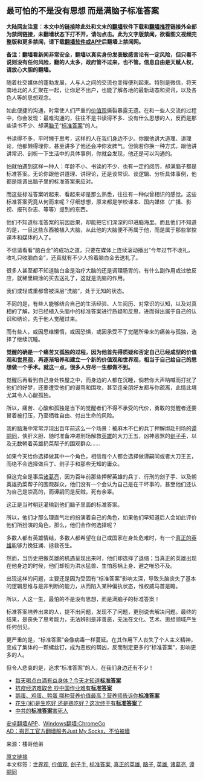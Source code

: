  <h2>最可怕的不是没有思想 而是满脑子标准答案</h2> <p class="notice"><b>大陆网友注意：本文中的链接除此处和文末的<a href="https://github.com/bannedbook/fanqiang" >翻墙</a>软件下载和<a href="https://github.com/killgcd/justmysocks/blob/master/README.md">翻墙推荐</a>链接外全部为禁网链接，未翻墙状态下打不开，请勿点击。此为文字版禁闻，欲看图文视频完整版和更多禁闻，请下载<a href="https://github.com/bannedbook/fanqiang">翻墙软件或APP</a>后翻墙上禁闻网。</p><p>备注：翻墙看新闻非常安全，翻墙以真实身份发表敏感言论有一定风险，但只看不说则没有任何风险，翻的人太多，政府管不过来，也不管。信息自由是天赋人权，请放心大胆的翻墙。</b></p>  <div class="entry"> <p>随着社交媒体的蓬勃发展，人与人之间的交流也变得便利起来。特别是微信，将天南地北的人汇聚在一起，让你足不出户，也能了解各地的最新动态和资讯，以及各色人等的思想观念。</p> <p>如此便捷的沟通，时常使人们严重的<a href="https://www.bannedbook.org/bnews/tag/%E4%BB%B7%E5%80%BC%E8%A7%82/" class="st_tag internal_tag" rel="tag" title="标签 价值观 下的日志">价值观</a>撕裂暴露无遗。在和一些人交流的过程中，你会发现：最难沟通的，往往不是书读得不多、没有什么思想的人，反而是那些读书不少、却满<a href="https://www.bannedbook.org/bnews/tag/%E8%84%91%E5%AD%90/" class="st_tag internal_tag" rel="tag" title="标签 脑子 下的日志">脑子</a>“<a href="https://www.bannedbook.org/bnews/tag/%E6%A0%87%E5%87%86%E7%AD%94%E6%A1%88/" class="st_tag internal_tag" rel="tag" title="标签 标准答案 下的日志">标准答案</a>”的人。</p> <p>书读得不多，平时懒于思考，这样的人在我们身边不少。你跟他讲大道理、讲理论，他都懒得理你，甚至讲多了他还会冲你发脾气。但倘若你换一种方式，跟他讲讲常识、剖析一下生活中的具体事例，你就会发现，他还是可以沟通的。</p> <p>怕就怕遇到这样一种人：年龄不小、书读的不少、也有一定的阅历，却满脑子都是标准答案。无论你跟他讲道理、讲理论，还是谈常识、谈逻辑、分析具体事例，他都是能调出脑子里的标准答案来应对。</p> <p>而这些标准答案听起来、看起来却是那么熟悉，往往有一种似曾相识的感觉。这些标准答案究竟从何而来呢？仔细想想，原来都是学校课本、国内媒体（广播、影视、报刊杂志、等等）提到的东西。</p> <p>他们不知道标准答案的前因后果，却能把它们深深的印进脑海里。而且他们不知道的是，一旦这些东西被植入大脑，从此他的大脑便不再属于他，而是属于那些掌控课本和媒体的人了。</p>  <p>不信请看看“脑白金”的成功之道，只要在媒体上连续滚动播出“今年过节不收礼，收礼只收脑白金”，还真就有不少人拎着脑白金去送礼了。</p> <p>很多人甚至都不知道脑白金是治疗大脑的还是调理肠胃的，有什么副作用或过敏反应，就稀里糊涂的买去送礼了，这就是洗脑的作用。</p> <p>我们或轻或重都曾被深层“洗脑”，处于无知的状态。</p> <p>不同的是，有些人能够结合自己的生活经验、人生阅历、对常识的认知，以及对真相的了解，对已经植入头脑中的标准答案进行质疑和反思，进而得出属于自己的认识和结论，先于他人觉醒过来。</p> <p>而有些人，或因思维懒惰，或因恐惧，或因承受不了觉醒所带来的痛苦与孤独，选择了继续沉睡。</p> <p><strong>觉醒的确是一个痛苦又孤独的过程，因为他首先得质疑和否定自己已经成型的价值观和<a href="https://www.bannedbook.org/bnews/tag/%E4%B8%96%E7%95%8C%E8%A7%82/" class="st_tag internal_tag" rel="tag" title="标签 世界观 下的日志">世界观</a>，再逐渐培养和建立一个新的价值观和世界观，相当于自己给自己的思想做一个手术。就这一点，很多人穷尽一生都做不到。</strong></p>  <p>觉醒后再看到自己身处铁屋之中，而身边的人都在沉睡，倘若你大声呐喊而打扰了他们的好梦，还要遭受他们的谩骂和围攻，甚至连亲朋好友都与你疏离，此情此境尤其令人心酸孤独。</p> <p>所以，痛苦、心酸和孤独是当下的觉醒者们不得不承受的代价，勇敢的觉醒者还要冒着被打压，乃至牺牲自由、付出生命的风险。</p> <p>我的脑海中常常浮现出百年前这么一个场景：被麻木不仁的兵丁押解绑赴刑场的<a href="https://www.bannedbook.org/bnews/tag/%e8%b0%ad%e5%97%a3%e5%90%8c/" class="st_tag internal_tag" rel="tag" title="标签 谭嗣同 下的日志">谭嗣同</a>，侠肝义胆、随时准备冲进刑场解救<a href="https://www.bannedbook.org/bnews/tag/%E8%8B%B1%E9%9B%84/" class="st_tag internal_tag" rel="tag" title="标签 英雄 下的日志">英雄</a>的大刀王五，凶神恶煞的<a href="https://www.bannedbook.org/bnews/tag/%E5%88%BD%E5%AD%90%E6%89%8B/" class="st_tag internal_tag" rel="tag" title="标签 刽子手 下的日志">刽子手</a>，以及无数朝着英雄扔菜帮子的围观群众……</p> <p>如果今天给你选择做其中一个角色，相信每个人都会选择做谭嗣同或者大刀王五，而绝不会选择做兵丁、刽子手和那些无知的庸众。</p> <p>但这完全是事后<a href="https://www.bannedbook.org/bnews/tag/%e8%af%b8%e8%91%9b%e4%ba%ae/" class="st_tag internal_tag" rel="tag" title="标签 诸葛亮 下的日志">诸葛亮</a>，因为百年前那些押解英雄的兵丁、行刑的刽子手、以及朝英雄扔菜帮子的围观群众，他们没有一个会认为自己是在干坏事的，甚至他们还认为自己是崇高的，而谭嗣同是反贼，死有余辜。</p> <p>这正是当时朝廷灌输到他们脑子里面的标准答案。</p>  <p>所以，他们才那么理直气壮的扮演着自己的角色，如果他们早知道后人会如此评价他们所扮演的角色，那么，他们会作何选择呢？</p> <p>多数人都有英雄情结，多数人都希望在自己或国家在身处危难时，有一个<a href="https://www.bannedbook.org/bnews/tag/%E7%9C%9F%E6%AD%A3%E7%9A%84%E8%8B%B1%E9%9B%84/" class="st_tag internal_tag" rel="tag" title="标签 真正的英雄 下的日志">真正的英雄</a>能够力挽狂澜、拯救苍生。</p> <p>然而，当历史把做英雄的机遇呈现出来时，他们却选择了退缩；当真正的英雄出现在他身边的时候，他们却视为洪水猛兽、生怕惹祸上身、避之唯恐不及。</p> <p>出现这样的问题，主要还是因为受固有“标准答案”影响太深，导致头脑丧失了基本的逻辑思维与是非判断的能力，从而陷入某种偏执状态，惟权威马首是瞻。</p> <p>所以，人这一生，最怕的不是没有思想，而是满脑子的标准答案！</p> <p>标准答案培养出来的人，提不出问题，发现不了问题，更别说去解决问题。最终的结果，是丧失了思考能力，无法辨别是非善恶，无法在文化、艺术、思想领域产生任何创见。</p>  <p>更严重的是，“标准答案”会像病毒一样蔓延。在其作用下人丧失了个人主义精神，变成了集体的一颗螺丝钉，成为恶权的帮凶，反而制定更多的“标准答案”，影响更多的人。</p> <p>但令人悲哀的是，追求“标准答案”的人，在我们身边还有不少！</p> <ul class='op-related-articles' title='相关阅读'> <li><a href='https://www.bannedbook.org/bnews/health/20200406/1307372.html' target='_blank'>每天喝点白酒有益身体？今天才知道<b>标准答案</b></a></li> <li><a href='https://www.bannedbook.org/bnews/baitai/20200319/1296333.html' target='_blank'>抗疫经济难取舍 抄中国作业难有<b>标准答案</b></a></li> <li><a href='https://www.bannedbook.org/bnews/funmedia/20200128/1266302.html' target='_blank'>鹅蛋、鸡蛋、鸭蛋 哪种营养价值最高？营养师告诉你<b>标准答案</b></a></li> <li><a href='https://www.bannedbook.org/bnews/health/20200104/1253111.html' target='_blank'>花生(米)是生吃好 还是熟吃好？这次终于有<b>标准答案</b>了</a></li> <li><a href='https://www.bannedbook.org/bnews/renquan/20190411/1111978.html' target='_blank'>中共的<b>标准答案</b>害死人</a></li> </ul> <div class="texttj"> <a href="https://github.com/bannedbook/fanqiang/wiki/%E7%A6%81%E9%97%BB%E7%BD%91%E5%AE%89%E5%8D%93%E7%BF%BB%E5%A2%99%E6%96%B0%E9%97%BBAPP" target="_blank">安卓翻墙APP</a>、<a href="https://github.com/bannedbook/fanqiang/wiki/Chrome%E4%B8%80%E9%94%AE%E7%BF%BB%E5%A2%99%E5%8C%85" target="_blank">Windows翻墙:ChromeGo</a><br/> <a href="https://github.com/killgcd/justmysocks/blob/master/README.md" target="_blank">AD：搬瓦工官方翻墙服务Just My Socks，不怕被墙</a> </div><p> 来源：楼哥他弟 </p><a name='sharetosocial'></a>         <div><a href='https://www.bannedbook.org/bnews/comments/20200529/1336517.html'>原文链接</a></div>  </div><!--END ENTRY--> <div class="postfooter"> <div>本文标签：<a href="https://www.bannedbook.org/bnews/tag/%E4%B8%96%E7%95%8C%E8%A7%82/" rel="tag">世界观</a>, <a href="https://www.bannedbook.org/bnews/tag/%E4%BB%B7%E5%80%BC%E8%A7%82/" rel="tag">价值观</a>, <a href="https://www.bannedbook.org/bnews/tag/%E5%88%BD%E5%AD%90%E6%89%8B/" rel="tag">刽子手</a>, <a href="https://www.bannedbook.org/bnews/tag/%E6%A0%87%E5%87%86%E7%AD%94%E6%A1%88/" rel="tag">标准答案</a>, <a href="https://www.bannedbook.org/bnews/tag/%E7%9C%9F%E6%AD%A3%E7%9A%84%E8%8B%B1%E9%9B%84/" rel="tag">真正的英雄</a>, <a href="https://www.bannedbook.org/bnews/tag/%E8%84%91%E5%AD%90/" rel="tag">脑子</a>, <a href="https://www.bannedbook.org/bnews/tag/%E8%8B%B1%E9%9B%84/" rel="tag">英雄</a>, <a href="https://www.bannedbook.org/bnews/tag/%e8%af%b8%e8%91%9b%e4%ba%ae/" rel="tag">诸葛亮</a>, <a href="https://www.bannedbook.org/bnews/tag/%e8%b0%ad%e5%97%a3%e5%90%8c/" rel="tag">谭嗣同</a></div>  </div><!--END POSTFOOTER--> 